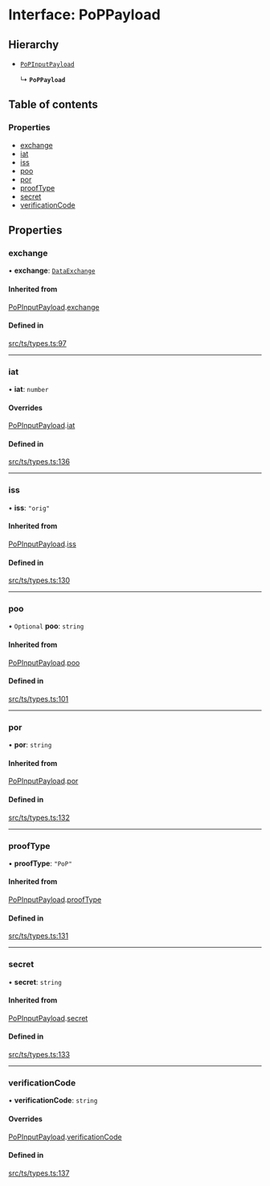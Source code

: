 # Interface: PoPPayload

## Hierarchy

- [`PoPInputPayload`](PoPInputPayload.md)

  ↳ **`PoPPayload`**

## Table of contents

### Properties

- [exchange](PoPPayload.md#exchange)
- [iat](PoPPayload.md#iat)
- [iss](PoPPayload.md#iss)
- [poo](PoPPayload.md#poo)
- [por](PoPPayload.md#por)
- [proofType](PoPPayload.md#prooftype)
- [secret](PoPPayload.md#secret)
- [verificationCode](PoPPayload.md#verificationcode)

## Properties

### exchange

• **exchange**: [`DataExchange`](DataExchange.md)

#### Inherited from

[PoPInputPayload](PoPInputPayload.md).[exchange](PoPInputPayload.md#exchange)

#### Defined in

[src/ts/types.ts:97](https://gitlab.com/i3-market/code/wp3/t3.2/conflict-resolution/non-repudiation-protocol/-/blob/a77470d/src/ts/types.ts#L97)

___

### iat

• **iat**: `number`

#### Overrides

[PoPInputPayload](PoPInputPayload.md).[iat](PoPInputPayload.md#iat)

#### Defined in

[src/ts/types.ts:136](https://gitlab.com/i3-market/code/wp3/t3.2/conflict-resolution/non-repudiation-protocol/-/blob/a77470d/src/ts/types.ts#L136)

___

### iss

• **iss**: ``"orig"``

#### Inherited from

[PoPInputPayload](PoPInputPayload.md).[iss](PoPInputPayload.md#iss)

#### Defined in

[src/ts/types.ts:130](https://gitlab.com/i3-market/code/wp3/t3.2/conflict-resolution/non-repudiation-protocol/-/blob/a77470d/src/ts/types.ts#L130)

___

### poo

• `Optional` **poo**: `string`

#### Inherited from

[PoPInputPayload](PoPInputPayload.md).[poo](PoPInputPayload.md#poo)

#### Defined in

[src/ts/types.ts:101](https://gitlab.com/i3-market/code/wp3/t3.2/conflict-resolution/non-repudiation-protocol/-/blob/a77470d/src/ts/types.ts#L101)

___

### por

• **por**: `string`

#### Inherited from

[PoPInputPayload](PoPInputPayload.md).[por](PoPInputPayload.md#por)

#### Defined in

[src/ts/types.ts:132](https://gitlab.com/i3-market/code/wp3/t3.2/conflict-resolution/non-repudiation-protocol/-/blob/a77470d/src/ts/types.ts#L132)

___

### proofType

• **proofType**: ``"PoP"``

#### Inherited from

[PoPInputPayload](PoPInputPayload.md).[proofType](PoPInputPayload.md#prooftype)

#### Defined in

[src/ts/types.ts:131](https://gitlab.com/i3-market/code/wp3/t3.2/conflict-resolution/non-repudiation-protocol/-/blob/a77470d/src/ts/types.ts#L131)

___

### secret

• **secret**: `string`

#### Inherited from

[PoPInputPayload](PoPInputPayload.md).[secret](PoPInputPayload.md#secret)

#### Defined in

[src/ts/types.ts:133](https://gitlab.com/i3-market/code/wp3/t3.2/conflict-resolution/non-repudiation-protocol/-/blob/a77470d/src/ts/types.ts#L133)

___

### verificationCode

• **verificationCode**: `string`

#### Overrides

[PoPInputPayload](PoPInputPayload.md).[verificationCode](PoPInputPayload.md#verificationcode)

#### Defined in

[src/ts/types.ts:137](https://gitlab.com/i3-market/code/wp3/t3.2/conflict-resolution/non-repudiation-protocol/-/blob/a77470d/src/ts/types.ts#L137)
